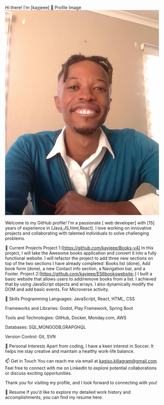 Hi there! I'm [kayjeee] 👋
Profile Image ![your web developer](kayjee.jpg)

Welcome to my GitHub profile! I'm a passionate [ web developer] with [15] years of experience in [Java,JS,html,React]. I love working on innovative projects and collaborating with talented individuals to solve challenging problems.

🔭 Current Projects
Project 1:[https://github.com/kayjeee/Books-v4] In this project, I will take the Awesome books application and convert it into a fully functional website. I will refactor the project to add three new sections on top of the two sections I have already completed: Books list (done), Add book form (done), a new Contact info section, a Navigation bar, and a Footer.
Project 2:[https://github.com/kayjeee/ES6bookswebsite-] I built a basic website that allows users to add/remove books from a list. I achieved that by using JavaScript objects and arrays. I also dynamically modify the DOM and add basic events. For Microverse activity.

🌱 Skills
Programming Languages: JavaScript, React, HTML, CSS

Frameworks and Libraries: Godot, Play Framework, Spring Boot

Tools and Technologies: GitHub, Docker, Monday.com, AWS

Databases: SQL,MONGODB,GRAPGHQL

Version Control:  Git, SVN

🌟 Personal Interests
Apart from coding, I have a keen interest in Soccer. It helps me stay creative and maintain a healthy work-life balance.

📫 Get in Touch
You can reach me via email at kagiso.killagram@gmail.com. Feel free to connect with me on LinkedIn to explore potential collaborations or discuss exciting opportunities.

Thank you for visiting my profile, and I look forward to connecting with you!

📃 Resume
If you'd like to explore my detailed work history and accomplishments, you can find my resume here.
